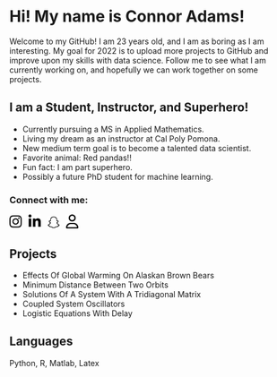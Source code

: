 
[//]: <> (Introducing myself)
# Hi! My name is Connor Adams!

[//]: <> (Quick bio summary)
Welcome to my GitHub! I am 23 years old, and I am as boring as I am interesting. My goal for 2022 is to upload more projects to GitHub and improve upon my skills with data science. Follow me to see what I am currently working on, and hopefully we can work together on some projects. 

[//]: <> (I have no fucking clue what I am doing.)

[//]: <> (Brief desciption of myself)
## I am a Student, Instructor, and Superhero!

- Currently pursuing a MS in Applied Mathematics.
- Living my dream as an instructor at Cal Poly Pomona.
- New medium term goal is to become a talented data scientist.
- Favorite animal: Red pandas!!
- Fun fact: I am part superhero.
- Possibly a future PhD student for machine learning.

### Connect with me:
[<img src="fa-instagram.svg" width="22">][instagram] &nbsp;
[<img src="fa-linkedin.svg" width="22">][linkedin] &nbsp;
[<img src="fa-snapchat.svg" width="22">][snapchat] &nbsp;
[<img src="fa-user.svg" width="22">][website]

## Projects
- Effects Of Global Warming On Alaskan Brown Bears
- Minimum Distance Between Two Orbits
- Solutions Of A System With A Tridiagonal Matrix
- Coupled System Oscillators
- Logistic Equations With Delay

## Languages

Python, R, Matlab, Latex



[//]: <> (Links to social media and website in the future!)
[instagram]: https://instagram.com/cleeadams

[snapchat]: https://www.snapchat.com/add/cafferysmit?share_id=dxapTlfqlDg&locale=en-US

[linkedin]: https://www.linkedin.com/in/connor-adams-4a5449170/

[website]: https://www.connoradams.net
